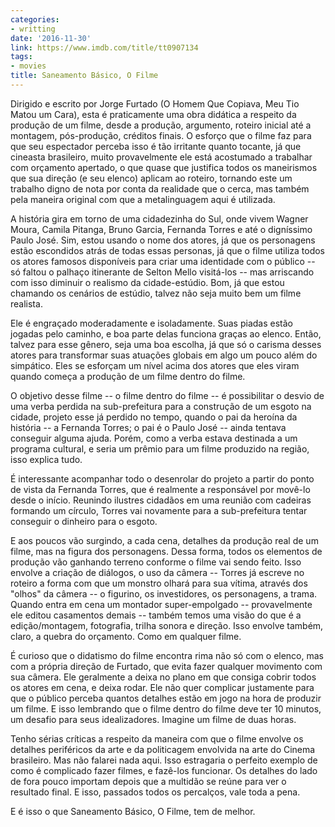```yaml
---
categories:
- writting
date: '2016-11-30'
link: https://www.imdb.com/title/tt0907134
tags:
- movies
title: Saneamento Básico, O Filme
---
```


Dirigido e escrito por Jorge Furtado (O Homem Que Copiava, Meu Tio Matou um Cara), esta é praticamente uma obra didática a respeito da produção de um filme, desde a produção, argumento, roteiro inicial até a montagem, pós-produção, créditos finais. O esforço que o filme faz para que seu espectador perceba isso é tão irritante quanto tocante, já que cineasta brasileiro, muito provavelmente ele está acostumado a trabalhar com orçamento apertado, o que quase que justifica todos os maneirismos que sua direção (e seu elenco) aplicam ao roteiro, tornando este um trabalho digno de nota por conta da realidade que o cerca, mas também pela maneira original com que a metalinguagem aqui é utilizada.

A história gira em torno de uma cidadezinha do Sul, onde vivem Wagner Moura, Camila Pitanga, Bruno Garcia, Fernanda Torres e até o digníssimo Paulo José. Sim, estou usando o nome dos atores, já que os personagens estão escondidos atrás de todas essas personas, já que o filme utiliza todos os atores famosos disponíveis para criar uma identidade com o público -- só faltou o palhaço itinerante de Selton Mello visitá-los -- mas arriscando com isso diminuir o realismo da cidade-estúdio. Bom, já que estou chamando os cenários de estúdio, talvez não seja muito bem um filme realista.

Ele é engraçado moderadamente e isoladamente. Suas piadas estão jogadas pelo caminho, e boa parte delas funciona graças ao elenco. Então, talvez para esse gênero, seja uma boa escolha, já que só o carisma desses atores para transformar suas atuações globais em algo um pouco além do simpático. Eles se esforçam um nível acima dos atores que eles viram quando começa a produção de um filme dentro do filme.

O objetivo desse filme -- o filme dentro do filme -- é possibilitar o desvio de uma verba perdida na sub-prefeitura para a construção de um esgoto na cidade, projeto esse já perdido no tempo, quando o pai da heroína da história -- a Fernanda Torres; o pai é o Paulo José -- ainda tentava conseguir alguma ajuda. Porém, como a verba estava destinada a um programa cultural, e seria um prêmio para um filme produzido na região, isso explica tudo.

É interessante acompanhar todo o desenrolar do projeto a partir do ponto de vista da Fernanda Torres, que é realmente a responsável por movê-lo desde o início. Reunindo ilustres cidadãos em uma reunião com cadeiras formando um círculo, Torres vai novamente para a sub-prefeitura tentar conseguir o dinheiro para o esgoto.

E aos poucos vão surgindo, a cada cena, detalhes da produção real de um filme, mas na figura dos personagens. Dessa forma, todos os elementos de produção vão ganhando terreno conforme o filme vai sendo feito. Isso envolve a criação de diálogos, o uso da câmera -- Torres já escreve no roteiro a forma com que um monstro olhará para sua vítima, através dos "olhos" da câmera -- o figurino, os investidores, os personagens, a trama. Quando entra em cena um montador super-empolgado -- provavelmente ele editou casamentos demais -- também temos uma visão do que é a edição/montagem, fotografia, trilha sonora e direção. Isso envolve também, claro, a quebra do orçamento. Como em qualquer filme.

É curioso que o didatismo do filme encontra rima não só com o elenco, mas com a própria direção de Furtado, que evita fazer qualquer movimento com sua câmera. Ele geralmente a deixa no plano em que consiga cobrir todos os atores em cena, e deixa rodar. Ele não quer complicar justamente para que o público perceba quantos detalhes estão em jogo na hora de produzir um filme. E isso lembrando que o filme dentro do filme deve ter 10 minutos, um desafio para seus idealizadores. Imagine um filme de duas horas.

Tenho sérias críticas a respeito da maneira com que o filme envolve os detalhes periféricos da arte e da politicagem envolvida na arte do Cinema brasileiro. Mas não falarei nada aqui. Isso estragaria o perfeito exemplo de como é complicado fazer filmes, e fazê-los funcionar. Os detalhes do lado de fora pouco importam depois que a multidão se reúne para ver o resultado final. E isso, passados todos os percalços, vale toda a pena.

E é isso o que Saneamento Básico, O Filme, tem de melhor.